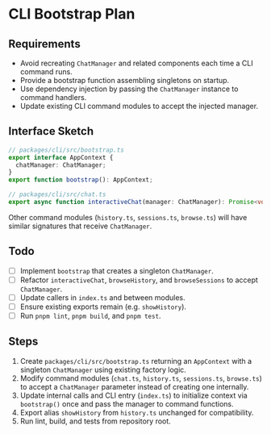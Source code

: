# CLI Bootstrap Plan

## Requirements
- Avoid recreating `ChatManager` and related components each time a CLI command runs.
- Provide a bootstrap function assembling singletons on startup.
- Use dependency injection by passing the `ChatManager` instance to command handlers.
- Update existing CLI command modules to accept the injected manager.

## Interface Sketch
```ts
// packages/cli/src/bootstrap.ts
export interface AppContext {
  chatManager: ChatManager;
}
export function bootstrap(): AppContext;

// packages/cli/src/chat.ts
export async function interactiveChat(manager: ChatManager): Promise<void>;
```
Other command modules (`history.ts`, `sessions.ts`, `browse.ts`) will have similar signatures that receive `ChatManager`.

## Todo
- [ ] Implement `bootstrap` that creates a singleton `ChatManager`.
- [ ] Refactor `interactiveChat`, `browseHistory`, and `browseSessions` to accept `ChatManager`.
- [ ] Update callers in `index.ts` and between modules.
- [ ] Ensure existing exports remain (e.g. `showHistory`).
- [ ] Run `pnpm lint`, `pnpm build`, and `pnpm test`.

## Steps
1. Create `packages/cli/src/bootstrap.ts` returning an `AppContext` with a singleton `ChatManager` using existing factory logic.
2. Modify command modules (`chat.ts`, `history.ts`, `sessions.ts`, `browse.ts`) to accept a `ChatManager` parameter instead of creating one internally.
3. Update internal calls and CLI entry (`index.ts`) to initialize context via `bootstrap()` once and pass the manager to command functions.
4. Export alias `showHistory` from `history.ts` unchanged for compatibility.
5. Run lint, build, and tests from repository root.
